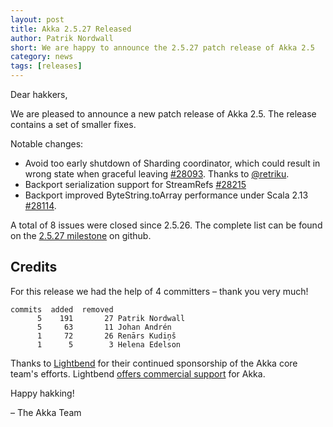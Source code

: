 ```yaml
---
layout: post
title: Akka 2.5.27 Released
author: Patrik Nordwall
short: We are happy to announce the 2.5.27 patch release of Akka 2.5
category: news
tags: [releases]
---
```


Dear hakkers,

We are pleased to announce a new patch release of Akka 2.5. The release contains a set of smaller fixes.

Notable changes:

* Avoid too early shutdown of Sharding coordinator, which could result in wrong state when graceful leaving [#28093](https://github.com/akka/akka/issues/28093). Thanks to [@retriku](https://github.com/retriku).
* Backport serialization support for StreamRefs [#28215](https://github.com/akka/akka/issues/28215)
* Backport improved ByteString.toArray performance under Scala 2.13 [#28114](https://github.com/akka/akka/issues/28114).

A total of 8 issues were closed since 2.5.26. The complete list can be found on the [2.5.27 milestone](https://github.com/akka/akka/milestone/153?closed=1) on github.

## Credits

For this release we had the help of 4 committers – thank you very much!

```
commits  added  removed
      5    191       27 Patrik Nordwall
      5     63       11 Johan Andrén
      1     72       26 Renārs Kudiņš
      1      5        3 Helena Edelson
```

Thanks to [Lightbend](https://www.lightbend.com/) for their continued sponsorship of the Akka core team's efforts. Lightbend [offers commercial support](https://www.lightbend.com/lightbend-subscription)
for Akka.

Happy hakking!

– The Akka Team
